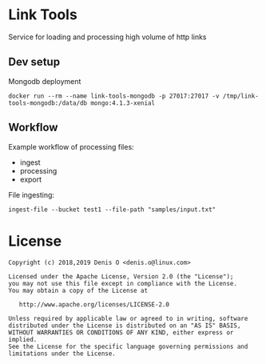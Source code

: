 # Link Tools
Service for loading and processing high volume of http links

## Dev setup
Mongodb deployment

```
docker run --rm --name link-tools-mongodb -p 27017:27017 -v /tmp/link-tools-mongodb:/data/db mongo:4.1.3-xenial
```

## Workflow

Example workflow of processing files:
 - ingest
 - processing
 - export

File ingesting:

```
ingest-file --bucket test1 --file-path "samples/input.txt"
```

License
=======

    Copyright (c) 2018,2019 Denis O <denis.o@linux.com>

    Licensed under the Apache License, Version 2.0 (the "License");
    you may not use this file except in compliance with the License.
    You may obtain a copy of the License at

       http://www.apache.org/licenses/LICENSE-2.0

    Unless required by applicable law or agreed to in writing, software
    distributed under the License is distributed on an "AS IS" BASIS,
    WITHOUT WARRANTIES OR CONDITIONS OF ANY KIND, either express or implied.
    See the License for the specific language governing permissions and
    limitations under the License.
